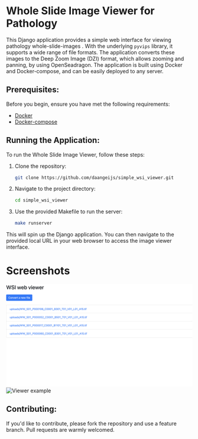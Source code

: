 # Whole Slide Image Viewer for Pathology

This Django application provides a simple web interface for viewing pathology whole-slide-images . With the underlying `pyvips` library, it supports a wide range of file formats. The application converts these images to the Deep Zoom Image (DZI) format, which allows zooming and panning, by using OpenSeadragon. The application is built using Docker and Docker-compose, and can be easily deployed to any server.

## Prerequisites:

Before you begin, ensure you have met the following requirements:

- [Docker](https://www.docker.com/get-started)
- [Docker-compose](https://docs.docker.com/compose/install/)

## Running the Application:

To run the Whole Slide Image Viewer, follow these steps:

1. Clone the repository:
    ```bash
    git clone https://github.com/daangeijs/simple_wsi_viewer.git
    ```

2. Navigate to the project directory:
    ```bash
    cd simple_wsi_viewer
    ```

3. Use the provided Makefile to run the server:
    ```bash
    make runserver
    ```

This will spin up the Django application. You can then navigate to the provided local URL in your web browser to access the image viewer interface.

# Screenshots
![List example](examples/list.png)
![Viewer example](examples/slide_view.png)


## Contributing:

If you'd like to contribute, please fork the repository and use a feature branch. Pull requests are warmly welcomed.